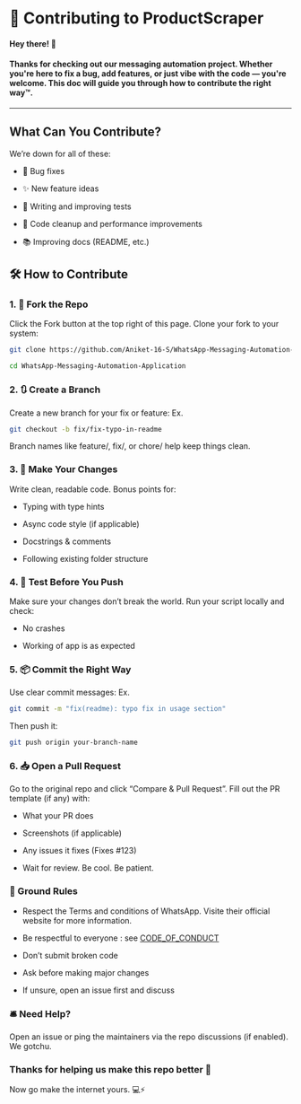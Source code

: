 # 🤝 Contributing to ProductScraper

#### Hey there! 👋
#### Thanks for checking out our messaging automation project. Whether you're here to fix a bug, add features, or just vibe with the code — you're welcome. This doc will guide you through how to contribute the right way™.

---

## What Can You Contribute?
We’re down for all of these:

- 🐞 Bug fixes

- ✨ New feature ideas 

- 🧪 Writing and improving tests

- 🧼 Code cleanup and performance improvements

- 📚 Improving docs (README, etc.)

## 🛠️ How to Contribute
### 1. 🍴 Fork the Repo

Click the Fork button at the top right of this page. Clone your fork to your system:

```bash
git clone https://github.com/Aniket-16-S/WhatsApp-Messaging-Automation-Application
```
```bash
cd WhatsApp-Messaging-Automation-Application
```

### 2. 🔃 Create a Branch
Create a new branch for your fix or feature:
Ex.
```bash
git checkout -b fix/fix-typo-in-readme
```
Branch names like feature/, fix/, or chore/ help keep things clean.

### 3. 🚧 Make Your Changes
Write clean, readable code. Bonus points for:

- Typing with type hints

- Async code style (if applicable)

- Docstrings & comments

- Following existing folder structure

### 4. 🧪 Test Before You Push
Make sure your changes don’t break the world.
Run your script locally and check:

- No crashes

- Working of app is as expected

### 5. 📦 Commit the Right Way
Use clear commit messages:
Ex.
```bash
git commit -m "fix(readme): typo fix in usage section"
```
Then push it:

```bash
git push origin your-branch-name
```

### 6. 📥 Open a Pull Request
Go to the original repo and click “Compare & Pull Request”. Fill out the PR template (if any) with:

- What your PR does

- Screenshots (if applicable)

- Any issues it fixes (Fixes #123)

- Wait for review. Be cool. Be patient.

### 📜 Ground Rules
- Respect the Terms and conditions of WhatsApp. Visite their official website for more information.

- Be respectful to everyone :
   see [CODE_OF_CONDUCT]([https://github.com/Aniket-16-S/product-Sraper/blob/f8a2efaf9ae41bb2f1cbd8054590c2567c951925/docs/CODE_OF_CONDUCT.md](https://github.com/Aniket-16-S/WhatsApp-Messaging-Automation-Application/blob/9f2461e5721a5c84bf83a1ab4df39c2e4471543f/docs/CODE_OF_CONDUCT.md))

- Don’t submit broken code

- Ask before making major changes

- If unsure, open an issue first and discuss

### 🛎️ Need Help?
Open an issue or ping the maintainers via the repo discussions (if enabled). We gotchu.

### Thanks for helping us make this repo better 🚀
Now go make the internet yours. 💻⚡
